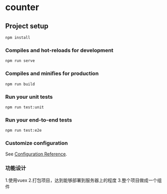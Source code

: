 # counter

## Project setup
```
npm install
```

### Compiles and hot-reloads for development
```
npm run serve
```

### Compiles and minifies for production
```
npm run build
```

### Run your unit tests
```
npm run test:unit
```

### Run your end-to-end tests
```
npm run test:e2e
```

### Customize configuration
See [Configuration Reference](https://cli.vuejs.org/config/).


### 功能设计

1.使用vuex
2.打包项目，达到能够部署到服务器上的程度
3.整个项目做成一个组件
